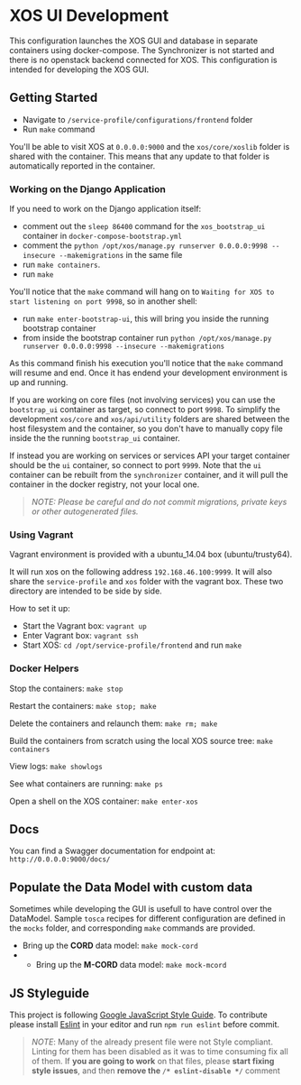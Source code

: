 # XOS UI Development

This configuration launches the XOS GUI and database in separate containers
using docker-compose.  The Synchronizer is not started and there is no openstack backend connected for XOS.  This configuration is intended for developing the XOS GUI.

## Getting Started

- Navigate to `/service-profile/configurations/frontend` folder
- Run `make` command

You'll be able to visit XOS at `0.0.0.0:9000` and the `xos/core/xoslib` folder is shared with the container. This means that any update to that folder is automatically reported in the container.

### Working on the Django Application
If you need to work on the Django application itself:
- comment out the `sleep 86400` command for the `xos_bootstrap_ui` container in `docker-compose-bootstrap.yml`
- comment the `python /opt/xos/manage.py runserver 0.0.0.0:9998 --insecure --makemigrations` in the same file
- run `make containers`.
- run `make`

You'll notice that the `make` command will hang on to `Waiting for XOS to start listening on port 9998`, so in another shell:
- run `make enter-bootstrap-ui`, this will bring you inside the running bootstrap container
- from inside the bootstrap container run `python /opt/xos/manage.py runserver 0.0.0.0:9998 --insecure --makemigrations`

As this command finish his execution you'll notice that the `make` command will resume and end. Once it has endend your development environment is up and running. 

If you are working on core files (not involving services) you can use the `bootstrap_ui` container as target, so connect to port `9998`. To simplify the development `xos/core` and `xos/api/utility` folders are shared between the host filesystem and the container, so you don't have to manually copy file inside the the running `bootstrap_ui` container.

If instead you are working on services or services API your target container should be the `ui` container, so connect to port `9999`. Note that the `ui` container can be rebuilt from the `synchronizer` container, and it will pull the container in the docker registry, not your local one.

> _NOTE:
> Please be careful and do not commit migrations, private keys or other autogenerated files._


### Using Vagrant

Vagrant environment is provided with a ubuntu_14.04 box (ubuntu/trusty64). 

It will run xos on the following address `192.168.46.100:9999`. 
It will also share the `service-profile` and `xos` folder with the vagrant box. These two directory are intended to be side by side.

How to set it up:
- Start the Vagrant box: `vagrant up`
- Enter Vagrant box: `vagrant ssh`
- Start XOS: `cd /opt/service-profile/frontend` and run `make`

### Docker Helpers

Stop the containers: `make stop`

Restart the containers: `make stop; make`

Delete the containers and relaunch them: `make rm; make`

Build the containers from scratch using the local XOS source tree: `make containers`

View logs: `make showlogs`

See what containers are running: `make ps`

Open a shell on the XOS container: `make enter-xos`

## Docs

You can find a Swagger documentation for endpoint at: `http://0.0.0.0:9000/docs/`

## Populate the Data Model with custom data

Sometimes while developing the GUI is usefull to have control over the DataModel. Sample `tosca` recipes for different configuration are defined in the `mocks` folder, and corresponding `make` commands are provided.

- Bring up the **CORD** data model: `make mock-cord`
- - Bring up the **M-CORD** data model: `make mock-mcord`

## JS Styleguide

This project is following [Google JavaScript Style Guide](https://google.github.io/styleguide/javascriptguide.xml). To contribute please install [Eslint](http://eslint.org/) in your editor and run `npm run eslint` before commit.

> _NOTE_:
> Many of the already present file were not Style compliant. Linting for them has been disabled as it was to time consuming fix all of them. If **you are going to work** on that files, please **start fixing style issues**, and then **remove the `/* eslint-disable */`** comment
